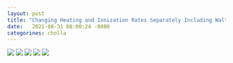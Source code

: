 ```yaml
---
layout: post
title: "Changing Heating and Ionization Rates Separately Including Walther P(K)"
date:   2021-08-31 08:00:24 -0800
categorines: cholla
---
```





<img src="{{ site.url }}assets/images/corner_separate_heat_ion.png">



<img src="{{ site.url }}assets/images/flux_ps_difference.png">


<img src="{{ site.url }}assets/images/fig_T0_separate_heat_ion.png">



<img src="{{ site.url }}assets/images/tau_HI_separate_heat_ion.png">


<img src="{{ site.url }}assets/images/tau_He_separate_heat_ion.png">